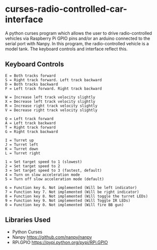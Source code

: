 # curses-radio-controlled-car-interface
A python curses program which allows the user to drive radio-controlled vehicles via Raspberry Pi GPIO pins and/or an arduino connected to the serial port with Nanpy.
In this program, the radio-controlled vehicle is a model tank. The keyboard controls and interface reflect this.

## Keyboard Controls
```
E = Both tracks forward
S = Right track forward. Left track backward
D = Both tracks backward
F = Left track forward. Right track backward

W = Increase left track velocity slightly
X = Decrease left track velocity slightly
R = Increase right track velocity slightly
V = Decrease right track velocity slightly

Q = Left track forward
A = Left track backward
T = Right track forward
G = Right track backward

I = Turret up
J = Turret left
K = Turret down
L = Turret right

1 = Set target speed to 1 (slowest)
2 = Set target speed to 2
3 = Set target speed to 3 (fastest, default)
4 = Turn on slow acceleration mode
5 = Turn off slow acceleration mode (default)

6 = Function key 6. Not implemented (Will be left indicator)
7 = Function key 7. Not implemented (Will be right indicator)
8 = Function key 8. Not implemented (Will toggle the turret LEDs)
9 = Function key 9. Not implemented (Will Toggle IR LEDs)
0 = Function key 0. Not implemented (Will fire BB gun)
```
## Libraries Used
* Python Curses
* Nanpy https://github.com/nanpy/nanpy
* RPi.GPIO https://pypi.python.org/pypi/RPi.GPIO
